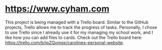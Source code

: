 # https://www.cyham.com

This project is being managed with a Trello board. Similar to the GitHub projects, Trello allows me to track the progress of tasks. Personally, I chose to use Trello since I already use it for my managing my school work, and I like how you can add files to cards. Check out the Trello board here: https://trello.com/b/jpZQvmgx/carolines-personal-website.
